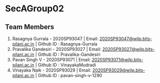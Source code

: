 # SecAGroup02
## Team Members

1. Rasagnya Gurrala - 2020SP93047 | Email: 2020SP93047@wilp.bits-pilani.ac.in | Github ID : Rasagnya-Gurrala
2. Pravalika Gandesiri - 2020SP93027 | Email: 2020SP93027@wilp.bits-pilani.ac.in | Github ID : Pravalika-Gandesiri
3. Pavan Singh V - 2020SP93071 | Email: 2020SP93071@wilp.bits-pilani.ac.in | Github ID : VinayakaMudradi
4. Vinayaka Naik - 2020SP93029 | Email: 2020SP93029@wilp.bits-pilani.ac.in | Github ID : pavan-singh-v-1290
